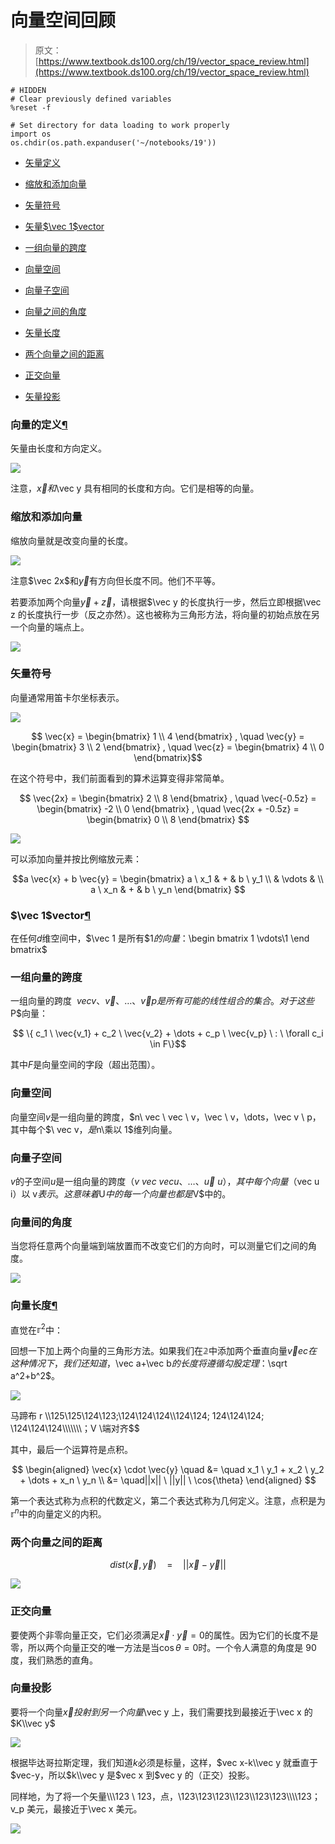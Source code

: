 # 向量空间回顾

> 原文：[https://www.textbook.ds100.org/ch/19/vector_space_review.html](https://www.textbook.ds100.org/ch/19/vector_space_review.html)

```
# HIDDEN
# Clear previously defined variables
%reset -f

# Set directory for data loading to work properly
import os
os.chdir(os.path.expanduser('~/notebooks/19'))

```

*   [矢量定义](#Definition-of-a-vector)
*   [缩放和添加向量](#Scaling-and-adding-vectors)
*   [矢量符号](#Vector-notations)
*   [矢量$\vec 1$vector](#The-$\vec{1}$-vector)

*   [一组向量的跨度](#Span-of-a-set-of-vectors)
*   [向量空间](#Vector-spaces)
*   [向量子空间](#Vector-subspaces)

*   [向量之间的角度](#Angles-between-vectors)
*   [矢量长度](#Vector-lengths)
*   [两个向量之间的距离](#Distance-between-two-vectors)
*   [正交向量](#Orthogonal-vectors)
*   [矢量投影](#Projections-of-vectors)

### 向量的定义[¶](#Definition-of-a-vector)

矢量由长度和方向定义。

![](img/182f6f318b418119e2dca747b379a9ca.jpg)

注意，$\vec x 和$\vec y 具有相同的长度和方向。它们是相等的向量。

### 缩放和添加向量

缩放向量就是改变向量的长度。

![](img/1c986b4165be183e66852e3a412016a4.jpg)

注意$\vec 2x$和$\vec y$有方向但长度不同。他们不平等。

若要添加两个向量$\vec y+\vec z$，请根据$\vec y 的长度执行一步，然后立即根据\vec z 的长度执行一步（反之亦然）。这也被称为三角形方法，将向量的初始点放在另一个向量的端点上。

![](img/96d2456e7d205f246a828e103b63dadf.jpg)

### 矢量符号

向量通常用笛卡尔坐标表示。

![](img/628c62f5df1179ba1429e5fd9affb692.jpg)

$$ \vec{x} = \begin{bmatrix} 1 \\ 4 \end{bmatrix} , \quad \vec{y} = \begin{bmatrix} 3 \\ 2 \end{bmatrix} , \quad \vec{z} = \begin{bmatrix} 4 \\ 0 \end{bmatrix}$$

在这个符号中，我们前面看到的算术运算变得非常简单。

$$ \vec{2x} = \begin{bmatrix} 2 \\ 8 \end{bmatrix} , \quad \vec{-0.5z} = \begin{bmatrix} -2 \\ 0 \end{bmatrix} , \quad \vec{2x + -0.5z} = \begin{bmatrix} 0 \\ 8 \end{bmatrix} $$

![](img/119e829a3cfa7ada54a9c69482cc0d1d.jpg)

可以添加向量并按比例缩放元素：

$$a \vec{x} + b \vec{y} = \begin{bmatrix} a \ x_1 & + & b \ y_1 \\ & \vdots & \\ a \ x_n & + & b \ y_n \end{bmatrix} $$

### $\vec 1$vector[¶](#The-$\vec{1}$-vector)

在任何$d$维空间中，$\vec 1 是所有$1$的向量：$\begin bmatrix 1 \\vdots\\1 \end bmatrix$

### 一组向量的跨度

一组向量的跨度$\ \ vec v、\vec v、\dots、\vec v p 是所有可能的线性组合的集合。对于这些$P$向量：

$$ \{ c_1 \ \vec{v_1} + c_2 \ \vec{v_2} + \dots + c_p \ \vec{v_p} \ : \ \forall c_i \in F\}$$

其中$F$是向量空间的字段（超出范围）。

### 向量空间

向量空间$v$是一组向量的跨度，$n\ vec \ vec \ v，\vec \ v，\dots，\vec v \ p，其中每个$\ vec v，$是$n\乘以 1$维列向量。

### 向量子空间

$v$的子空间$u$是一组向量的跨度（$v\ vec \ vec u、\dots、\vec u \ u），其中每个向量（$vec u i）以 v$表示。这意味着$U$中的每一个向量也都是$V$中的。

### 向量间的角度

当您将任意两个向量端到端放置而不改变它们的方向时，可以测量它们之间的角度。

![](img/1ab785cde23f64a60b44c020541edac1.jpg)

### 向量长度[¶](#Vector-lengths)

直觉在$\mathbb r ^2$中：

回想一下加上两个向量的三角形方法。如果我们在$\mathbb 2$中添加两个垂直向量$\vec vec 在这种情况下，我们还知道，$\vec a+\vec b$的长度将遵循勾股定理：$\sqrt a^2+b^2$。

![](img/a65f83358494936835dc0ec67e90d9a4.jpg)

马蹄布 r \\\125\125\\124\123;\\124\124\124\\\124\124; 124\124\124; \124\124\124\\\\\\\\\\\\\；V \端对齐$$

其中，最后一个运算符是点积。

$$ \begin{aligned} \vec{x} \cdot \vec{y} \quad &= \quad x_1 \ y_1 + x_2 \ y_2 + \dots + x_n \ y_n \\ &= \quad||x|| \ ||y|| \ \cos{\theta} \end{aligned} $$

第一个表达式称为点积的代数定义，第二个表达式称为几何定义。注意，点积是为$\mathbb r ^n$中的向量定义的内积。

### 两个向量之间的距离

$$dist(\vec{x},\vec{y}) \quad = \quad || \vec{x} - \vec{y} ||$$

![](img/02a0ecd58c4410b6e73184acc9ace95a.jpg)

### 正交向量

要使两个非零向量正交，它们必须满足$\vec x \cdot\vec y=0$的属性。因为它们的长度不是零，所以两个向量正交的唯一方法是当$\cos \theta=0$时。一个令人满意的角度是 90 度，我们熟悉的直角。

### 向量投影

要将一个向量$\vec x 投射到另一个向量$\vec y 上，我们需要找到最接近于\vec x 的$K\\vec y$

![](img/f452adf39ee9d4ba9c363d7cd150a23d.jpg)

根据毕达哥拉斯定理，我们知道$k$必须是标量，这样，$vec x-k\\vec y 就垂直于$vec-y，所以$k\\vec y 是$vec x 到$vec y 的（正交）投影。

同样地，为了将一个矢量\\\\\\123 \ 123，点，\\123\123\123\\\\123\\\\123\\123\\\\\\\\123；v_p 美元，最接近于\vec x 美元。

![](img/8839f2182bcbe3d327adc8d24f8e2323.jpg)